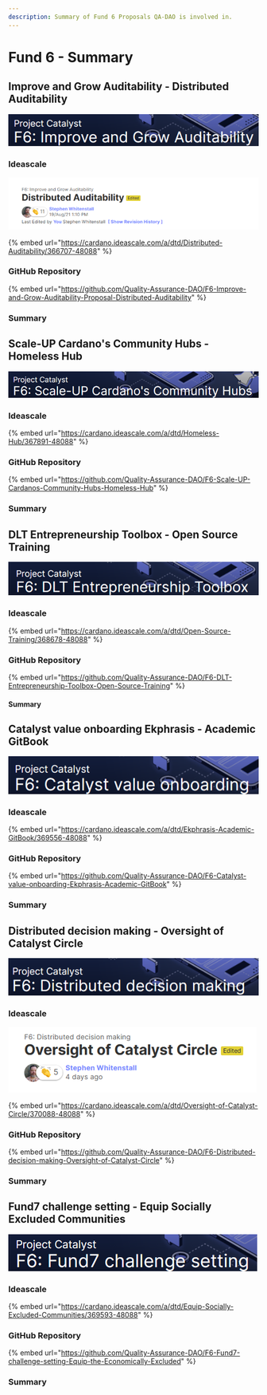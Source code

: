 ```yaml
---
description: Summary of Fund 6 Proposals QA-DAO is involved in.
---
```


# Fund 6 - Summary

## Improve and Grow Auditability - Distributed Auditability

![](../.gitbook/assets/2021-08-30-1-.png)

### Ideascale

![](../.gitbook/assets/2021-08-30.png)

{% embed url="https://cardano.ideascale.com/a/dtd/Distributed-Auditability/366707-48088" %}

### GitHub Repository

{% embed url="https://github.com/Quality-Assurance-DAO/F6-Improve-and-Grow-Auditability-Proposal-Distributed-Auditability" %}

### Summary

## Scale-UP Cardano's Community Hubs - Homeless Hub

![](../.gitbook/assets/2021-08-30-4-.png)

### Ideascale

{% embed url="https://cardano.ideascale.com/a/dtd/Homeless-Hub/367891-48088" %}

### GitHub Repository

{% embed url="https://github.com/Quality-Assurance-DAO/F6-Scale-UP-Cardanos-Community-Hubs-Homeless-Hub" %}



### Summary

## DLT Entrepreneurship Toolbox - Open Source Training

![](../.gitbook/assets/2021-08-30-5-.png)

### Ideascale

{% embed url="https://cardano.ideascale.com/a/dtd/Open-Source-Training/368678-48088" %}

### GitHub Repository

{% embed url="https://github.com/Quality-Assurance-DAO/F6-DLT-Entrepreneurship-Toolbox-Open-Source-Training" %}

#### Summary

## Catalyst value onboarding Ekphrasis - Academic GitBook

![](../.gitbook/assets/2021-08-30-6-.png)

### Ideascale

{% embed url="https://cardano.ideascale.com/a/dtd/Ekphrasis-Academic-GitBook/369556-48088" %}

### GitHub Repository

{% embed url="https://github.com/Quality-Assurance-DAO/F6-Catalyst-value-onboarding-Ekphrasis-Academic-GitBook" %}



### Summary

## Distributed decision making - Oversight of Catalyst Circle

![](../.gitbook/assets/2021-08-30-2-.png)

### Ideascale

![](../.gitbook/assets/2021-08-30-3-.png)

{% embed url="https://cardano.ideascale.com/a/dtd/Oversight-of-Catalyst-Circle/370088-48088" %}

### GitHub Repository

{% embed url="https://github.com/Quality-Assurance-DAO/F6-Distributed-decision-making-Oversight-of-Catalyst-Circle" %}

### Summary



## Fund7 challenge setting - Equip Socially Excluded Communities

![](../.gitbook/assets/2021-08-30-7-.png)

### Ideascale

{% embed url="https://cardano.ideascale.com/a/dtd/Equip-Socially-Excluded-Communities/369593-48088" %}

### GitHub Repository

{% embed url="https://github.com/Quality-Assurance-DAO/F6-Fund7-challenge-setting-Equip-the-Economically-Excluded" %}

### Summary







